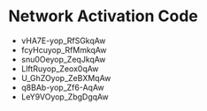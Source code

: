 # Network Activation Code
* vHA7E-yop_RfSGkqAw
* fcyHcuyop_RfMmkqAw
* snu0Oeyop_ZeqJkqAw
* LlftRuyop_Zeox0qAw
* U_GhZOyop_ZeBXMqAw
* q8BAb-yop_Zf6-AqAw
* LeY9VOyop_ZbgDgqAw